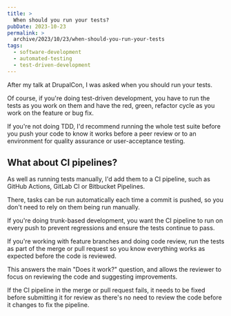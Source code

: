 ```yaml
---
title: >
  When should you run your tests?
pubDate: 2023-10-23
permalink: >
  archive/2023/10/23/when-should-you-run-your-tests
tags:
  - software-development
  - automated-testing
  - test-driven-development
---
```


After my talk at DrupalCon, I was asked when you should run your tests.

Of course, if you're doing test-driven development, you have to run the tests as you work on them and have the red, green, refactor cycle as you work on the feature or bug fix.

If you're not doing TDD, I'd recommend running the whole test suite before you push your code to know it works before a peer review or to an environment for quality assurance or user-acceptance testing.

## What about CI pipelines?

As well as running tests manually, I'd add them to a CI pipeline, such as GitHub Actions, GitLab CI or Bitbucket Pipelines.

There, tasks can be run automatically each time a commit is pushed, so you don't need to rely on them being run manually.

If you're doing trunk-based development, you want the CI pipeline to run on every push to prevent regressions and ensure the tests continue to pass.

If you're working with feature branches and doing code review, run the tests as part of the merge or pull request so you know everything works as expected before the code is reviewed.

This answers the main "Does it work?" question, and allows the reviewer to focus on reviewing the code and suggesting improvements.

If the CI pipeline in the merge or pull request fails, it needs to be fixed before submitting it for review as there's no need to review the code before it changes to fix the pipeline.
